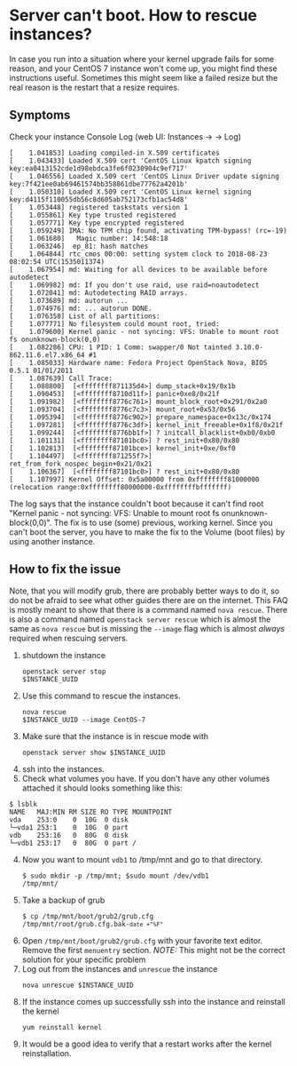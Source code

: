 # Server can't boot. How to rescue instances?

In case you run into a situation where your kernel upgrade fails for some reason, and your CentOS 7 instance won't come up, you might find these instructions useful. Sometimes this might seem like a failed resize but the real reason is the restart that a resize requires.

## Symptoms

Check your instance Console Log (web UI: Instances -> <your instance> -> Log)

	[    1.041853] Loading compiled-in X.509 certificates
	[    1.043433] Loaded X.509 cert 'CentOS Linux kpatch signing key:ea0413152cde1d98ebdca3fe6f0230904c9ef717'
	[    1.046556] Loaded X.509 cert 'CentOS Linux Driver update signing key:7f421ee0ab69461574bb358861dbe77762a4201b'
	[    1.050310] Loaded X.509 cert 'CentOS Linux kernel signing key:d4115f110055db56c8d605ab752173cfb1ac54d8'
	[    1.053448] registered taskstats version 1
	[    1.055861] Key type trusted registered
	[    1.057771] Key type encrypted registered
	[    1.059249] IMA: No TPM chip found, activating TPM-bypass! (rc=-19)
	[    1.061680]   Magic number: 14:548:18
	[    1.063246]  ep_81: hash matches
	[    1.064844] rtc_cmos 00:00: setting system clock to 2018-08-23 08:02:54 UTC(1535011374)
	[    1.067954] md: Waiting for all devices to be available before autodetect
	[    1.069982] md: If you don't use raid, use raid=noautodetect
	[    1.072041] md: Autodetecting RAID arrays.
	[    1.073689] md: autorun ...
	[    1.074976] md: ... autorun DONE.
	[    1.076358] List of all partitions:
	[    1.077771] No filesystem could mount root, tried: 
	[    1.079600] Kernel panic - not syncing: VFS: Unable to mount root fs onunknown-block(0,0)
	[    1.082286] CPU: 1 PID: 1 Comm: swapper/0 Not tainted 3.10.0-862.11.6.el7.x86_64 #1
	[    1.085033] Hardware name: Fedora Project OpenStack Nova, BIOS 0.5.1 01/01/2011
	[    1.087639] Call Trace:
	[    1.088800]  [<ffffffff871135d4>] dump_stack+0x19/0x1b
	[    1.090453]  [<ffffffff8710d11f>] panic+0xe8/0x21f
	[    1.091982]  [<ffffffff8776c761>] mount_block_root+0x291/0x2a0
	[    1.093704]  [<ffffffff8776c7c3>] mount_root+0x53/0x56
	[    1.095394]  [<ffffffff8776c902>] prepare_namespace+0x13c/0x174
	[    1.097281]  [<ffffffff8776c3df>] kernel_init_freeable+0x1f8/0x21f
	[    1.099244]  [<ffffffff8776bb1f>] ? initcall_blacklist+0xb0/0xb0
	[    1.101131]  [<ffffffff87101bc0>] ? rest_init+0x80/0x80
	[    1.102813]  [<ffffffff87101bce>] kernel_init+0xe/0xf0
	[    1.104497]  [<ffffffff871255f7>] ret_from_fork_nospec_begin+0x21/0x21
	[    1.106367]  [<ffffffff87101bc0>] ? rest_init+0x80/0x80
	[    1.107997] Kernel Offset: 0x5a00000 from 0xffffffff81000000 (relocation range:0xffffffff80000000-0xffffffffbfffffff)


The log says that the instance couldn't boot because it can't find root "Kernel panic - not syncing: VFS: Unable to mount root fs onunknown-block(0,0)". The fix is to use (some) previous, working kernel. Since you can't boot the server, you have to make the fix to the Volume (boot files) by using another instance.

## How to fix the issue

Note, that you will modify grub, there are probably better ways to do it, so do not be afraid to see what other guides there are on the internet. This FAQ is mostly meant to show that there is a command named `nova rescue`. There is also a command named `openstack server rescue` which is almost the same as `nova rescue` but is missing the `--image` flag which is almost *always* required when rescuing servers.

1. shutdown the instance <pre><code>openstack server stop $INSTANCE_UUID</pre></code>
2. Use this command to rescue the instances. <pre><code>nova rescue $INSTANCE_UUID --image CentOS-7</pre></code>
1. Make sure that the instance is in rescue mode with <pre><code>openstack server show $INSTANCE_UUID</pre></code>
3. ssh into the instances.
3. Check what volumes you have. If you don't have any other volumes attached it should looks something like this:
<pre><code>$ lsblk
NAME   MAJ:MIN RM SIZE RO TYPE MOUNTPOINT
vda    253:0    0  10G  0 disk
└─vda1 253:1    0  10G  0 part
vdb    253:16   0  80G  0 disk
└─vdb1 253:17   0  80G  0 part /
</code></pre>
4. Now you want to mount `vdb1` to /tmp/mnt and go to that directory. <pre><code>$ sudo mkdir -p /tmp/mnt; $sudo mount /dev/vdb1 /tmp/mnt/</code></pre>
5. Take a backup of grub <pre><code>$ cp /tmp/mnt/boot/grub2/grub.cfg /tmp/mnt/root/grub.cfg.bak-`date +"%F"`</pre></code>
7. Open `/tmp/mnt/boot/grub2/grub.cfg` with your favorite text editor. Remove the first `menuentry` section. *NOTE:* This might not be the correct solution for your specific problem
8. Log out from the instances and `unrescue` the instance <pre><code>nova unrescue $INSTANCE_UUID</pre></code>
9. If the instance comes up successfully ssh into the instance and reinstall the kernel
    <pre><code>yum reinstall kernel</pre></code>
10. It would be a good idea to verify that a restart works after the kernel reinstallation. 


